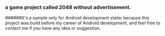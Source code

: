 ### a game project called 2048 without advertisement.
######It's a sample only for Android development stater  because this project was build before my career of Android development, and feel free to contact me if you have any idea or suggestion.
